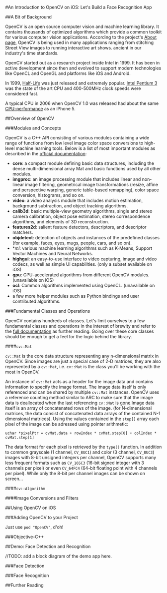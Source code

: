 #An Introduction to OpenCV on iOS: Let's Build a Face Recognition App

##A Bit of Background

OpenCV is an open source computer vision and machine learning library. It contains thousands of optimized algorithms which provide a common toolkit for various computer vision applications. According to the project's [About page](http://opencv.org/about.html), OpenCV is being used in many applications ranging from stitching Street View images to running interactive art shows. ancient in our industry's time standards. 

OpenCV started out as a research project inside Intel in 1999. It has been in active development since then and evolved to support modern technologies like OpenCL and OpenGL and platforms like iOS and Android.

In 1999, [Half-Life](http://en.wikipedia.org/wiki/Half-Life_(video_game)) was just released and extremely popular. [Intel Pentium 3](http://en.wikipedia.org/wiki/Pentium_III) was the state of the art CPU and 400-500MHz clock speeds were considered fast. 

A typical CPU in 2006 when OpenCV 1.0 was released had about the same [CPU-performance](http://browser.primatelabs.com/geekbench2/compare/212009/1030202) as an iPhone 5.


##Overview of OpenCV

###Modules and Concepts

OpenCV is a C++ API consisting of various modules containing a wide range of functions from low level image color space conversions to high-level machine learning tools. Below is a list of most important modules as described in the [official documentation](http://docs.opencv.org/modules/core/doc/intro.html):

- **core**: a compact module defining basic data structures, including the dense multi-dimensional array Mat and basic functions used by all other modules.
- **imgproc**: an image processing module that includes linear and non-linear image filtering, geometrical image transformations (resize, affine and perspective warping, generic table-based remapping), color space conversion, histograms, and so on.
- **video**: a video analysis module that includes motion estimation, background subtraction, and object tracking algorithms.
- **calib3d**: basic multiple-view geometry algorithms, single and stereo camera calibration, object pose estimation, stereo correspondence algorithms, and elements of 3D reconstruction.
- **features2d**: salient feature detectors, descriptors, and descriptor matchers.
- **objdetect**: detection of objects and instances of the predefined classes (for example, faces, eyes, mugs, people, cars, and so on).
- **ml*: various machine learning algorithms such as K-Means, Support Vector Machines and Neural Networks.
- **highgui**: an easy-to-use interface to video capturing, image and video codecs, as well as simple UI capabilities. (only a subset available on iOS)
- **gpu**: GPU-accelerated algorithms from different OpenCV modules. (unavailable on iOS)
- **ocl**: Common algorithms implemented using OpenCL. (unavailable on iOS)
- a few more helper modules such as Python bindings and user contributed algorithms.

###Fundamental Classes and Operations 

OpenCV contains hundreds of classes. Let's limit ourselves to a few fundamental classes and operations in the interest of brewity and refer to the [full documentation](http://docs.opencv.org/modules/core/doc/core.html) as further reading. Going over these core classes should be enough to get a feel for the logic behind the library.

####`cv::Mat`

`cv::Mat` is the core data structure representing any n-dimensional matrix in OpenCV. Since images are just a special case of 2-D matrices, they are also represented by a `cv::Mat`, i.e. `cv::Mat` is the class you'll be working with the most in OpenCV.

An instance of `cv::Mat` acts as a header for the image data and contains information to specify the image format. The image data itself is only referenced and can be shared by multiple `cv::Mat` instances. OpenCV uses a reference counting method similar to ARC to make sure that the image data is deallocated when the last referencing `cv::Mat` is gone.Image data itself is an array of concatenated rows of the image. (for N-dimensional matrices, the data consist of concatenated data arrays of the contained N-1 dimensional matrices). Using the values contained in the `step[]` array each pixel of the image can be adressed using pointer arithmetic: 

````
uchar *pixelPtr = cvMat.data + rowIndex * cvMat.step[0] + colIndex * cvMat.step[1]
````

The data format for each pixel is retrieved by the `type()` function. In addition to common grayscale (1 channel, `CV_8UC1`) and color (3 channel, `CV_8UC3`) images with 8-bit unsigned integers per channel, OpenCV supports many less frequent formats such as `CV_16SC3` (16-bit signed integer with 3 channels per pixel) or even `CV_64FC4` (64-bit floating point with 4 channels per pixel). While only the 8-bit per channel images can be shown on screen…

####`cv::Algorithm`


####Image Conversions and Filters

##Using OpenCV on iOS 

###Adding OpenCV to your Project

Just use `pod "OpenCV"`, d'oh!

###Objective-C++

##Demo: Face Detection and Recognition

//TODO: add a block diagram of the demo app here.

###Face Detection

###Face Recognition

##Further Reading

